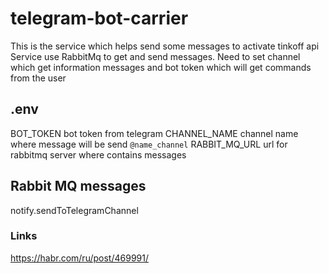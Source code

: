 # telegram-bot-carrier

This is the service which helps send some messages to activate tinkoff api
Service use RabbitMq to get and send messages.
Need to set channel which get information messages and bot token which will get commands from the user

## .env

BOT_TOKEN bot token from telegram
CHANNEL_NAME channel name where message will be send `@name_channel`
RABBIT_MQ_URL url for rabbitmq server where contains messages

## Rabbit MQ messages

notify.sendToTelegramChannel

### Links

https://habr.com/ru/post/469991/
